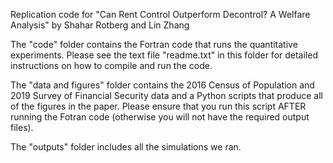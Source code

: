 Replication code for "Can Rent Control Outperform Decontrol? A Welfare Analysis" by Shahar Rotberg and Lin Zhang

The "code" folder contains the Fortran code that runs the quantitative experiments. Please see the text file "readme.txt" in this folder for detailed instructions on how to compile and run the code.

The "data and figures" folder contains the 2016 Census of Population and 2019 Survey of Financial Security data and a Python scripts that produce all of the figures in the paper. Please ensure that you run this script AFTER running the Fotran code (otherwise you will not have the required output files).

The "outputs" folder includes all the simulations we ran.
